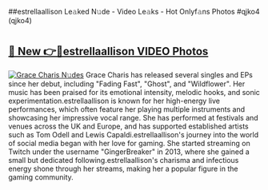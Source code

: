 ##estrellaallison Le𝚊ked N𝚞de - Video Le𝚊ks - Hot Onlyf𝚊ns Photos #qjko4 (qjko4)

# <h2><a href="https://mediaupload.pro?title=estrellaallison&ref=9FEB">🔗 New 👉🔴estrellaallison VIDEO Photos</a></h2>

[![Grace Charis N𝚞des](https://i.imgur.com/rIISA9y.gif)](https://mediaupload.pro?title=estrellaallison&ref=9FEB)
Grace Charis has released several singles and EPs since her debut, including "Fading Fast", "Ghost", and "Wildflower". Her music has been praised for its emotional intensity, melodic hooks, and sonic experimentation.estrellaallison is known for her high-energy live performances, which often feature her playing multiple instruments and showcasing her impressive vocal range. She has performed at festivals and venues across the UK and Europe, and has supported established artists such as Tom Odell and Lewis Capaldi.estrellaallison's journey into the world of social media began with her love for gaming. She started streaming on Twitch under the username "GingerBreaker" in 2013, where she gained a small but dedicated following.estrellaallison's charisma and infectious energy shone through her streams, making her a popular figure in the gaming community.